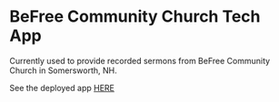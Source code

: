 # BeFree Community Church Tech App
Currently used to provide recorded sermons from BeFree Community Church in Somersworth, NH.

See the deployed app [HERE](https://befreetech.herokuapp.com/)
